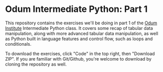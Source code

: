 # Odum Intermediate Python: Part 1

This repository contains the exercises we'll be doing in part 1 of the [Odum Institute](https://odum.unc.edu) Intermediate Python class. It covers some recap of tabular data manipulation, along with more advanced tabular data manipulation, as well as Python built in language features and control flow, such as loops and conditionals.

To download the exercises, click "Code" in the top right, then "Download ZIP". If you are familiar with Git/Github, you're welcome to download by cloning the repository as well.